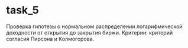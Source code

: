 # task_5

Проверка гипотезы о нормальном распределении логарифмической доходности от открытия до закрытия биржи.
Критерии: критерий согласия Пирсона и Колмогорова.

